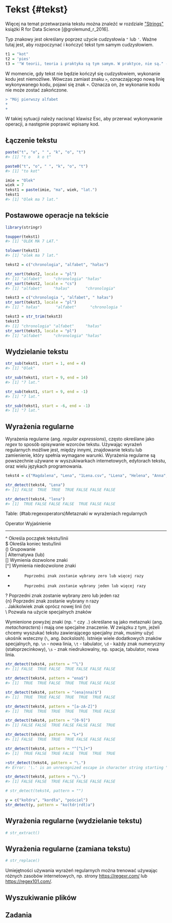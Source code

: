 
# Tekst {#tekst}

Więcej na temat przetwarzania tekstu można znaleźć w rozdziale ["Strings"](https://r4ds.had.co.nz/strings.html) książki R for Data Science [@grolemund_r_2016].

Typ znakowy jest określany poprzez użycie cudzysłowia `"` lub `'`.
Ważne tutaj jest, aby rozpoczynać i kończyć tekst tym samym cudzysłowiem.


```r
t1 = "kot"
t2 = 'pies'
t3 = '"W teorii, teoria i praktyka są tym samym. W praktyce, nie są." - Yogi Berra'
```

W momencie, gdy tekst nie będzie kończył się cudzysłowiem, wykonanie kodu jest niemożliwe.
Wówczas zamiast znaku `>`, oznaczającego nową linię wykonywanego kodu, pojawi się znak `+`.
Oznacza on, że wykonanie kodu nie może zostać zakończone.


```r
> "Mój pierwszy alfabet
+
+
```

W takiej sytuacji należy nacisnąć klawisz Esc, aby przerwać wykonywanie operacji, a następnie poprawić wpisany kod.

## Łączenie tekstu


```r
paste("t", "o", " ", "k", "o", "t")
#> [1] "t o   k o t"
```


```r
paste0("t", "o", " ", "k", "o", "t")
#> [1] "to kot"
```

<!-- ^[funkcja `str_c()`] -->


```r
imie = "Olek"
wiek = 7
tekst1 = paste(imie, "ma", wiek, "lat.")
tekst1
#> [1] "Olek ma 7 lat."
```

## Postawowe operacje na tekście


```r
library(stringr)
```


```r
toupper(tekst1)
#> [1] "OLEK MA 7 LAT."
```


```r
tolower(tekst1)
#> [1] "olek ma 7 lat."
```


```r
tekst2 = c("chronologia", "alfabet", "hałas")
```


```r
str_sort(tekst2, locale = "pl")
#> [1] "alfabet"     "chronologia" "hałas"
str_sort(tekst2, locale = "cs")
#> [1] "alfabet"     "hałas"       "chronologia"
```



```r
tekst3 = c("chronologia ", "alfabet", " hałas")
str_sort(tekst3, locale = "pl")
#> [1] " hałas"       "alfabet"      "chronologia "
```


```r
tekst3 = str_trim(tekst3)
tekst3
#> [1] "chronologia" "alfabet"     "hałas"
str_sort(tekst3, locale = "pl")
#> [1] "alfabet"     "chronologia" "hałas"
```

## Wydzielanie tekstu


```r
str_sub(tekst1, start = 1, end = 4)
#> [1] "Olek"
```


```r
str_sub(tekst1, start = 9, end = 14)
#> [1] "7 lat."
```


```r
str_sub(tekst1, start = 9, end = -1)
#> [1] "7 lat."
```


```r
str_sub(tekst1, start = -6, end = -1)
#> [1] "7 lat."
```

## Wyrażenia regularne 




Wyrażenia regularne (ang. *regular expressions*), często określane jako *regex* to sposób opisywanie wzorców tekstu. 
Używając wyrażeń regularnych możliwe jest, między innymi, znajdowanie tekstu lub zamienienie, który spełnia wymagane warunki.
Wyrażenia regularne są powszechnie używane w wyszukiwarkach internetowych, edytorach tekstu, oraz wielu językach programowania.

<!-- basic stuff -->



```r
tekst4 = c("Magdalena", "Lena", "1Lena.csv", "LLena", "Helena", "Anna", 99)
```


```r
str_detect(tekst4, "Lena")
#> [1] FALSE  TRUE  TRUE  TRUE FALSE FALSE FALSE
```


```r
str_detect(tekst4, "lena")
#> [1]  TRUE FALSE FALSE FALSE  TRUE FALSE FALSE
```


Table: (\#tab:regexoperators)Metaznaki w wyrażeniach regularnych

Operator   Wyjaśnienie                                           
---------  ------------------------------------------------------
^          Określa początek tekstu/linii                         
$          Określa koniec testu/linii                            
()         Grupowanie                                            
|          Alternatywa (lub)                                     
[]         Wymienia dozwolone znaki                              
[^]        Wymienia niedozwolone znaki                           
*          Poprzedni znak zostanie wybrany zero lub więcej razy  
+          Poprzedni znak zostanie wybrany jeden lub więcej razy 
?          Poprzedni znak zostanie wybrany zero lub jeden raz    
{n}        Poprzedni znak zostanie wybrany n razy                
.          Jakikolwiek znak oprócz nowej linii (\n)              
\\         Pozwala na użycie specjalnych znaków                  

Wymienione powyżej znaki (np. `^`<!--Kareta--> czy `.`) określane są jako metaznaki (ang. *metacharacters*) i mają one specjalne znaczenie.
W związku z tym, jeżeli chcemy wyszukać tekstu zawierającego specjalny znak, musimy użyć ukośnik wsteczny (`\`, ang. *backslash*).
Istnieje wiele dodatkowych znaków specjalnych, np. `\n` - nowa linia, `\t` - tabulator, `\d` - każdy znak numeryczny (stałoprzecinkowy), `\s` - znak niedrukowalny, np. spacja, tabulator, nowa linia.
<!-- ranges [a-z0-9] -->
<!-- link to the cheetsheet -->


```r
str_detect(tekst4, pattern = "^L")
#> [1] FALSE  TRUE FALSE  TRUE FALSE FALSE FALSE
```


```r
str_detect(tekst4, pattern = "ena$")
#> [1]  TRUE  TRUE FALSE  TRUE  TRUE FALSE FALSE
```


```r
str_detect(tekst4, pattern = "(ena|nna)$")
#> [1]  TRUE  TRUE FALSE  TRUE  TRUE  TRUE FALSE
```


```r
str_detect(tekst4, pattern = "[a-zA-Z]")
#> [1]  TRUE  TRUE  TRUE  TRUE  TRUE  TRUE FALSE
```


```r
str_detect(tekst4, pattern = "[0-9]")
#> [1] FALSE FALSE  TRUE FALSE FALSE FALSE  TRUE
```


```r
str_detect(tekst4, pattern = "L+")
#> [1] FALSE  TRUE  TRUE  TRUE FALSE FALSE FALSE
```


```r
str_detect(tekst4, pattern = "^[^L]+")
#> [1]  TRUE FALSE  TRUE FALSE  TRUE  TRUE  TRUE
```


```r
>str_detect(tekst4, pattern = "\.")
#> Error: '\.' is an unrecognized escape in character string starting ""\."
```


```r
str_detect(tekst4, pattern = "\\.")
#> [1] FALSE FALSE  TRUE FALSE FALSE FALSE FALSE
```


```r
# str_detect(tekst4, pattern = "")
```

<!-- block z popularnymi regex -->


```r
y = c("kołdra", "kordła", "pościel")
str_detect(y, pattern = "ko(łdr|rdł)a")
```


## Wyrażenia regularne (wydzielanie tekstu)


```r
# str_extract()
```

## Wyrażenia regularne (zamiana tekstu)


```r
# str_replace()
```

<!-- https://stringr.tidyverse.org/articles/regular-expressions.html -->
Umiejętności używania wyrażeń regularnych można trenować używając różnych zasobów internetowych, np. strony https://regexr.com/ lub https://regex101.com/.
<!-- https://regexcrossword.com/ -->
<!-- https://www.amazon.com/Mastering-Regular-Expressions-Jeffrey-Friedl/dp/0596528124/ref=sr_1_1?ie=UTF8&qid=1464113797&sr=8-1&keywords=mastering+regular+expressions -->
<!-- Lea Verou [Best of Fluent 2012: /Reg(exp){2}lained/: Demystifying Regular Expressions](https://www.youtube.com/watch?v=EkluES9Rvak) -->

## Wyszukiwanie plików


## Zadania

<!-- match hex colors, examples :#abs, #f0, #BADA55, #COFFEE https://www.youtube.com/watch?v=EkluES9Rvak -->
<!-- match coordinates -->
<!-- match dates -->
